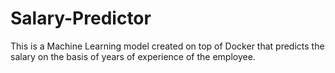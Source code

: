 # Salary-Predictor
This is a Machine Learning model created on top of Docker that predicts the salary on the basis of years of experience of the employee.
